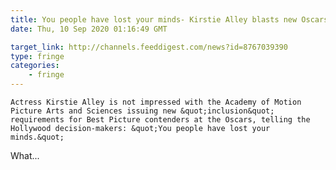 ```yaml
---
title: You people have lost your minds- Kirstie Alley blasts new Oscars inclusion requirements
date: Thu, 10 Sep 2020 01:16:49 GMT

target_link: http://channels.feeddigest.com/news?id=8767039390
type: fringe
categories:
    - fringe
---
```

    Actress Kirstie Alley is not impressed with the Academy of Motion Picture Arts and Sciences issuing new &quot;inclusion&quot; requirements for Best Picture contenders at the Oscars, telling the Hollywood decision-makers: &quot;You people have lost your minds.&quot;

What... 